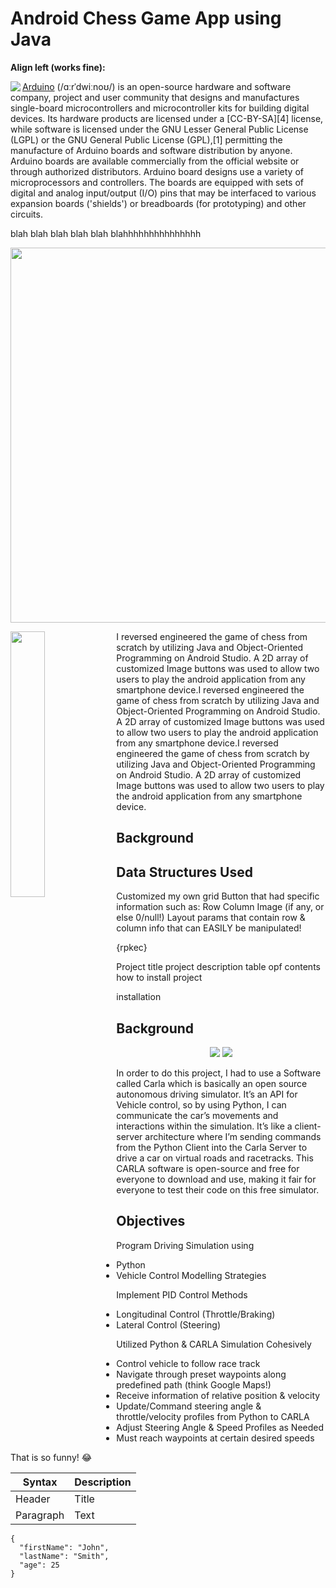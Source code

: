 # Android Chess Game App using Java



**Align left (works fine):**
<p align="center">
  <img align="left" src="https://github.com/YusufWong/My-Portfolio/blob/main/Projects/Chess-Game-App-Project/Chess_Game_Demo.gif"/>

[Arduino](https://en.wikipedia.org/wiki/Arduino) (/ɑːrˈdwiːnoʊ/) is an open-source hardware and software company, project and user community that designs and manufactures single-board microcontrollers and microcontroller kits for building digital devices. Its hardware products are licensed under a [CC-BY-SA][4] license, while software is licensed under the GNU Lesser General Public License (LGPL) or the GNU General Public License (GPL),[1] permitting the manufacture of Arduino boards and software distribution by anyone. Arduino boards are available commercially from the official website or through authorized distributors. Arduino board designs use a variety of microprocessors and controllers. The boards are equipped with sets of digital and analog input/output (I/O) pins that may be interfaced to various expansion boards ('shields') or breadboards (for prototyping) and other circuits.

</p>


blah blah blah
blah blah blahhhhhhhhhhhhhhh


<p align="center">
  <a href="https://github.com/YusufWong/My-Portfolio/blob/main/Projects/Chess-Game-App-Project/Chess_Game_Demo.gif">
    <img src="https://github.com/YusufWong/My-Portfolio/blob/main/Projects/Chess-Game-App-Project/Chess_Game_Demo.gif" width="600">
  </a>
</p>




<img align="left" width="33%" src="https://github.com/YusufWong/My-Portfolio/tree/main/Projects/Chess-Game-App-Project/Chess_Game_Demo.gif">I reversed engineered the game of chess from scratch by utilizing Java and Object-Oriented Programming on Android Studio. A 2D array of customized Image buttons was used to allow two users to play the android application from any smartphone device.I reversed engineered the game of chess from scratch by utilizing Java and Object-Oriented Programming on Android Studio. A 2D array of customized Image buttons was used to allow two users to play the android application from any smartphone device.I reversed engineered the game of chess from scratch by utilizing Java and Object-Oriented Programming on Android Studio. A 2D array of customized Image buttons was used to allow two users to play the android application from any smartphone device.









## Background

## Data Structures Used
Customized my own grid Button that had specific information such as:
Row
Column
Image (if any, or else 0/null!)
Layout params that contain row & column info that can EASILY be manipulated!

{rpkec}

Project title
project description
table opf contents
how to install project

installation










## Background

<p align="center">
  <img src="C:\Users\yusuf\My-Portfolio\Projects\SelfDrivingVehicleControlModeling-Proj\images\CARLA_logo.jpg" />
  <img src="C:\Users\yusuf\My-Portfolio\Projects\SelfDrivingVehicleControlModeling-Proj\images\CARLA_carDriving.png" />
</p>


In order to do this project, I had to use a Software called Carla which is basically an open source autonomous driving simulator. It’s an API for Vehicle control, so by using Python, I can communicate the car’s movements and interactions within the simulation. It’s like a client-server architecture where I’m sending commands from the Python Client into the Carla Server to drive a car on virtual roads and racetracks. This CARLA software is open-source and free for everyone to download and use, making it fair for everyone to test their code on this free simulator.

## Objectives
Program Driving Simulation using 
- Python
- Vehicle Control Modelling Strategies

Implement PID Control Methods
- Longitudinal Control (Throttle/Braking)
- Lateral Control (Steering)

Utilized Python & CARLA Simulation Cohesively
- Control vehicle to follow race track
- Navigate through preset waypoints along predefined path (think Google Maps!)
- Receive information of relative position & velocity 
- Update/Command steering angle & throttle/velocity profiles from Python to CARLA
- Adjust Steering Angle & Speed Profiles as Needed
- Must reach waypoints at certain desired speeds




 That is so funny! :joy: 


| Syntax | Description |
| ----------- | ----------- |
| Header | Title |
| Paragraph | Text | 



```
{
  "firstName": "John",
  "lastName": "Smith",
  "age": 25
}
``` 

